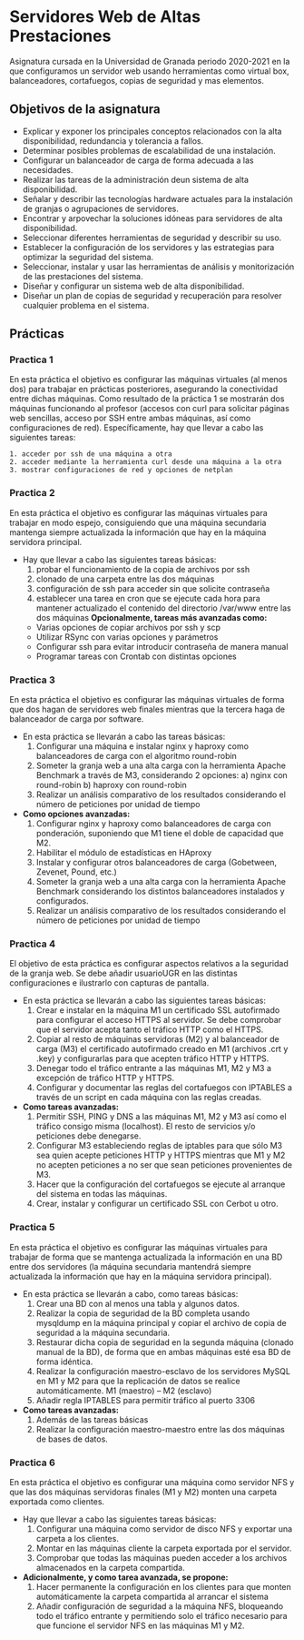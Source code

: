 # Servidores Web de Altas Prestaciones
Asignatura cursada en la Universidad de Granada periodo 2020-2021 en la que configuramos un servidor web usando herramientas como virtual box, balanceadores, cortafuegos, copias de seguridad y mas elementos.

## Objetivos de la asignatura
* Explicar y exponer los principales conceptos relacionados con la alta disponibilidad, redundancia y tolerancia a fallos.
* Determinar posibles problemas de escalabilidad de una instalación.
* Configurar un balanceador de carga de forma adecuada a las necesidades.
* Realizar las tareas de la administración deun sistema de alta disponibilidad.
* Señalar y describir las tecnologías hardware actuales para la instalación de granjas o agrupaciones de servidores.
* Encontrar y arpovechar la soluciones idóneas para servidores de alta disponibilidad.
* Seleccionar diferentes herramientas de seguridad y describir su uso.
* Establecer la configuración de los servidores y las estrategias para optimizar la seguridad del sistema.
* Seleccionar, instalar  y usar las herramientas de análisis y monitorización de las prestaciones del sistema.
* Diseñar y configurar un sistema web de alta disponibilidad.
* Diseñar un plan de copias de seguridad y recuperación para resolver cualquier problema en el sistema.

## Prácticas
### Practica 1
En esta práctica el objetivo es configurar las máquinas virtuales (al menos dos) para trabajar en prácticas posteriores, asegurando la conectividad entre dichas máquinas. Como resultado de la práctica 1 se mostrarán dos máquinas funcionando al profesor (accesos con curl para solicitar páginas web sencillas, acceso por SSH entre ambas máquinas, así como configuraciones de red).
Específicamente, hay que llevar a cabo las siguientes tareas:

    1. acceder por ssh de una máquina a otra
    2. acceder mediante la herramienta curl desde una máquina a la otra
    3. mostrar configuraciones de red y opciones de netplan

### Practica 2
En esta práctica el objetivo es configurar las máquinas virtuales para trabajar en modo
espejo, consiguiendo que una máquina secundaria mantenga siempre actualizada la
información que hay en la máquina servidora principal.

* Hay que llevar a cabo las siguientes tareas básicas:
    1. probar el funcionamiento de la copia de archivos por ssh
    2. clonado de una carpeta entre las dos máquinas
    3. configuración de ssh para acceder sin que solicite contraseña
    4. establecer una tarea en cron que se ejecute cada hora para mantener actualizado el contenido del directorio /var/www entre las dos máquinas
**Opcionalmente, tareas más avanzadas como:**
    * Varias opciones de copiar archivos por ssh y scp
    * Utilizar RSync con varias opciones y parámetros
    * Configurar ssh para evitar introducir contraseña de manera manual
    * Programar tareas con Crontab con distintas opciones


### Practica 3
En esta práctica el objetivo es configurar las máquinas virtuales de forma que dos hagan
de servidores web finales mientras que la tercera haga de balanceador de carga por
software.
* En esta práctica se llevarán a cabo las tareas básicas:
    1. Configurar una máquina e instalar nginx y haproxy como balanceadores de carga con el algoritmo round-robin
    2. Someter la granja web a una alta carga con la herramienta Apache Benchmark a través de M3, considerando 2 opciones:
        a) nginx con round-robin
        b) haproxy con round-robin
    3. Realizar un análisis comparativo de los resultados considerando el número de peticiones por unidad de tiempo
* **Como opciones avanzadas:**
    1. Configurar nginx y haproxy como balanceadores de carga con ponderación, suponiendo que M1 tiene el doble de capacidad que M2.
    2. Habilitar el módulo de estadísticas en HAproxy
    3. Instalar y configurar otros balanceadores de carga (Gobetween, Zevenet, Pound, etc.)
    4. Someter la granja web a una alta carga con la herramienta Apache Benchmark considerando los distintos balanceadores instalados y configurados.
    5. Realizar un análisis comparativo de los resultados considerando el número de peticiones por unidad de tiempo

### Practica 4
El objetivo de esta práctica es configurar aspectos relativos a la seguridad de la granja web. Se debe añadir usuarioUGR en las distintas configuraciones e ilustrarlo con capturas de pantalla.
* En esta práctica se llevarán a cabo las siguientes tareas básicas:
    1. Crear e instalar en la máquina M1 un certificado SSL autofirmado para configurar el acceso HTTPS al servidor. Se debe comprobar que el servidor acepta tanto el tráfico HTTP como el HTTPS.
    2. Copiar al resto de máquinas servidoras (M2) y al balanceador de carga (M3) el certificado autofirmado creado en M1 (archivos .crt y .key) y configurarlas para que acepten tráfico HTTP y HTTPS.
    3. Denegar todo el tráfico entrante a las máquinas M1, M2 y M3 a excepción de tráfico HTTP y HTTPS.
    4. Configurar y documentar las reglas del cortafuegos con IPTABLES a través de un script en cada máquina con las reglas creadas.
* **Como tareas avanzadas:**
    1. Permitir SSH, PING y DNS a las máquinas M1, M2 y M3 así como el tráfico consigo misma (localhost). El resto de servicios y/o peticiones debe denegarse.
    2. Configurar M3 estableciendo reglas de iptables para que sólo M3 sea quien acepte peticiones HTTP y HTTPS mientras que M1 y M2 no acepten peticiones a no ser que sean peticiones provenientes de M3.
    3. Hacer que la configuración del cortafuegos se ejecute al arranque del sistema en todas las máquinas.
    4. Crear, instalar y configurar un certificado SSL con Cerbot u otro.

### Practica 5
En esta práctica el objetivo es configurar las máquinas virtuales para trabajar de forma que se mantenga actualizada la información en una BD entre dos servidores (la máquina secundaria mantendrá siempre actualizada la información que hay en la máquina servidora principal).
* En esta práctica se llevarán a cabo, como tareas básicas:
    1. Crear una BD con al menos una tabla y algunos datos.
    2. Realizar la copia de seguridad de la BD completa usando mysqldump en la máquina principal y copiar el archivo de copia de seguridad a la máquina secundaria.
    3. Restaurar dicha copia de seguridad en la segunda máquina (clonado manual de la BD), de forma que en ambas máquinas esté esa BD de forma idéntica.
    4. Realizar la configuración maestro-esclavo de los servidores MySQL en M1 y M2 para que la replicación de datos se realice automáticamente. M1 (maestro) – M2 (esclavo)
    5. Añadir regla IPTABLES para permitir tráfico al puerto 3306
* **Como tareas avanzadas:**
    1. Además de las tareas básicas
    2. Realizar la configuración maestro-maestro entre las dos máquinas de bases de datos.

### Practica 6
En esta práctica el objetivo es configurar una máquina como servidor NFS y que las dos máquinas servidoras finales (M1 y M2) monten una carpeta exportada como clientes.
* Hay que llevar a cabo las siguientes tareas básicas:
    1. Configurar una máquina como servidor de disco NFS y exportar una carpeta a los clientes.
    2. Montar en las máquinas cliente la carpeta exportada por el servidor.
    3. Comprobar que todas las máquinas pueden acceder a los archivos almacenados en la carpeta compartida.
* **Adicionalmente, y como tarea avanzada, se propone:**
    1. Hacer permanente la configuración en los clientes para que monten automáticamente la carpeta compartida al arrancar el sistema
    2. Añadir configuración de seguridad a la máquina NFS, bloqueando todo el tráfico entrante y permitiendo solo el tráfico necesario para que funcione el servidor NFS en las máquinas M1 y M2.
    
    

